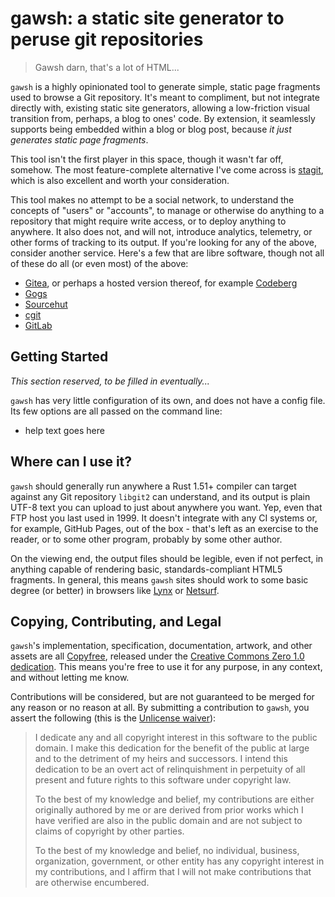 # gawsh: a static site generator to peruse git repositories

> Gawsh darn, that's a lot of HTML...

`gawsh` is a highly opinionated tool to generate simple, static page fragments
used to browse a Git repository. It's meant to compliment, but not integrate
directly with, existing static site generators, allowing a low-friction visual
transition from, perhaps, a blog to ones' code. By extension, it seamlessly
supports being embedded within a blog or blog post, because _it just generates
static page fragments_.

This tool isn't the first player in this space, though it wasn't far off,
somehow. The most feature-complete alternative I've come across is
[stagit](https://codemadness.org/stagit.html), which is also excellent and
worth your consideration.

This tool makes no attempt to be a social network, to understand the concepts
of "users" or "accounts", to manage or otherwise do anything to a repository
that might require write access, or to deploy anything to anywhere. It also
does not, and will not, introduce analytics, telemetry, or other forms of
tracking to its output. If you're looking for any of the above, consider
another service. Here's a few that are libre software, though not all of these
do all (or even most) of the above:

- [Gitea](https://gitea.com/), or perhaps a hosted version thereof, for example
  [Codeberg](https://codeberg.org/)
- [Gogs](https://gogs.io/)
- [Sourcehut](https://sourcehut.org/)
- [cgit](https://git.zx2c4.com/cgit/)
- [GitLab](https://gitlab.com/)

## Getting Started

_This section reserved, to be filled in eventually..._

`gawsh` has very little configuration of its own, and does not have a config
file. Its few options are all passed on the command line:

- help text goes here

## Where can I use it?

`gawsh` should generally run anywhere a Rust 1.51+ compiler can target against
any Git repository `libgit2` can understand, and its output is plain UTF-8 text
you can upload to just about anywhere you want. Yep, even that FTP host you
last used in 1999. It doesn't integrate with any CI systems or, for example,
GitHub Pages, out of the box - that's left as an exercise to the reader, or to
some other program, probably by some other author.

On the viewing end, the output files should be legible, even if not perfect, in
anything capable of rendering basic, standards-compliant HTML5 fragments. In
general, this means `gawsh` sites should work to some basic degree (or better)
in browsers like [Lynx](https://invisible-island.net/lynx/) or
[Netsurf](https://www.netsurf-browser.org/).

## Copying, Contributing, and Legal

`gawsh`'s implementation, specification, documentation, artwork, and other
assets are all [Copyfree](http://copyfree.org/), released under the [Creative
Commons Zero 1.0
dedication](https://creativecommons.org/publicdomain/zero/1.0/). This means
you're free to use it for any purpose, in any context, and without letting me
know.

Contributions will be considered, but are not guaranteed to be merged for any
reason or no reason at all. By submitting a contribution to `gawsh`, you
assert the following (this is the [Unlicense
waiver](https://unlicense.org/WAIVER)):

> I dedicate any and all copyright interest in this software to the
> public domain. I make this dedication for the benefit of the public at
> large and to the detriment of my heirs and successors. I intend this
> dedication to be an overt act of relinquishment in perpetuity of all
> present and future rights to this software under copyright law.
>
> To the best of my knowledge and belief, my contributions are either
> originally authored by me or are derived from prior works which I have
> verified are also in the public domain and are not subject to claims
> of copyright by other parties.
>
> To the best of my knowledge and belief, no individual, business,
> organization, government, or other entity has any copyright interest
> in my contributions, and I affirm that I will not make contributions
> that are otherwise encumbered.
